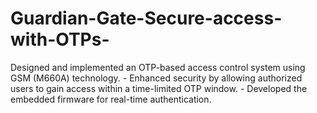 # Guardian-Gate-Secure-access-with-OTPs-
Designed and implemented an OTP-based access control system using GSM (M660A) technology. - Enhanced security by allowing authorized users to gain access within a time-limited OTP window. - Developed the embedded firmware for real-time authentication.
